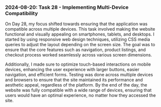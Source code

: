 ### 2024-08-20: Task 28 - Implementing Multi-Device Compatibility

On Day 28, my focus shifted towards ensuring that the application was compatible across multiple devices. This task involved making the website functional and visually appealing on smartphones, tablets, and desktops. I started by using responsive web design techniques, utilizing CSS media queries to adjust the layout depending on the screen size. The goal was to ensure that the core features such as navigation, product listings, and checkout process worked seamlessly across various screen dimensions.

Additionally, I made sure to optimize touch-based interactions on mobile devices, enhancing the user experience with larger buttons, easier navigation, and efficient forms. Testing was done across multiple devices and browsers to ensure that the site maintained its performance and aesthetic appeal, regardless of the platform. By the end of the day, the website was fully compatible with a wide range of devices, ensuring that users would have an optimal experience, no matter how they accessed the site.